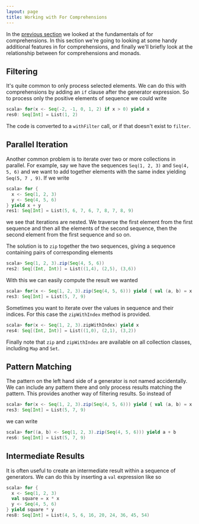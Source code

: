 ```yaml
---
layout: page
title: Working with For Comprehensions
---
```


In the [previous section](for-comprehensions.html) we looked at the fundamentals of for comprehensions. In this section we're going to looking at some handy additional features in for comprehensions,  and finally we'll briefly look at the relationship between for comprehensions and monads.


## Filtering

It's quite common to only process selected elements. We can do this with comprehensions by adding an `if` clause after the generator expression. So to process only the positive elements of sequence we could write

~~~ scala
scala> for(x <- Seq(-2, -1, 0, 1, 2) if x > 0) yield x
res0: Seq[Int] = List(1, 2)
~~~

The code is converted to a `withFilter` call, or if that doesn't exist to `filter`.


## Parallel Iteration

Another common problem is to iterate over two or more collections in parallel. For example, say we have the sequences `Seq(1, 2, 3)` and `Seq(4, 5, 6)` and we want to add together elements with the same index yielding `Seq(5, 7 , 9)`. If we write

~~~ scala
scala> for {
  x <- Seq(1, 2, 3)
  y <- Seq(4, 5, 6)
} yield x + y
res1: Seq[Int] = List(5, 6, 7, 6, 7, 8, 7, 8, 9)
~~~

we see that iterations are nested. We traverse the first element from the first sequence and then all the elements of the second sequence, then the second element from the first sequence and so on.

The solution is to `zip` together the two sequences, giving a sequence containing pairs of corresponding elements

~~~ scala
scala> Seq(1, 2, 3).zip(Seq(4, 5, 6))
res2: Seq[(Int, Int)] = List((1,4), (2,5), (3,6))
~~~

With this we can easily compute the result we wanted

~~~ scala
scala> for(x <- Seq(1, 2, 3).zip(Seq(4, 5, 6))) yield { val (a, b) = x; a + b }
res3: Seq[Int] = List(5, 7, 9)
~~~

Sometimes you want to iterate over the values in sequence and their indices. For this case the `zipWithIndex` method is provided.

~~~ scala
scala> for(x <- Seq(1, 2, 3).zipWithIndex) yield x
res4: Seq[(Int, Int)] = List((1,0), (2,1), (3,2))
~~~

Finally note that `zip` and `zipWithIndex` are available on all collection classes, including `Map` and `Set`.


## Pattern Matching

The pattern on the left hand side of a generator is not named accidentally. We can include any pattern there and only process results matching the pattern. This provides another way of filtering results. So instead of

~~~ scala
scala> for(x <- Seq(1, 2, 3).zip(Seq(4, 5, 6))) yield { val (a, b) = x; a + b }
res3: Seq[Int] = List(5, 7, 9)
~~~

we can write

~~~ scala
scala> for((a, b) <- Seq(1, 2, 3).zip(Seq(4, 5, 6))) yield a + b
res6: Seq[Int] = List(5, 7, 9)
~~~


## Intermediate Results

It is often useful to create an intermediate result within a sequence of generators. We can do this by inserting a `val` expression like so

~~~ scala
scala> for {
  x <- Seq(1, 2, 3)
  val square = x * x
  y <- Seq(4, 5, 6)
} yield square * y
res8: Seq[Int] = List(4, 5, 6, 16, 20, 24, 36, 45, 54)
~~~
